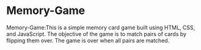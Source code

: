 # Memory-Game
 Memory-Game:This is a simple memory card game built using HTML, CSS, and JavaScript. The objective of the game is to match pairs of cards by flipping them over. The game is over when all pairs are matched.
